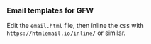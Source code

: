 ### Email templates for GFW

Edit the `email.html` file, then inline the css with `https://htmlemail.io/inline/` or similar.
